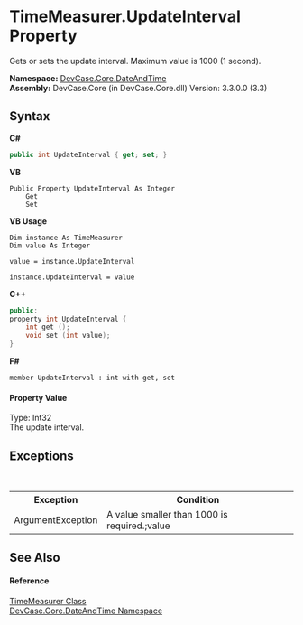 # TimeMeasurer.UpdateInterval Property 
 

Gets or sets the update interval. Maximum value is 1000 (1 second).

**Namespace:**&nbsp;<a href="N_DevCase_Core_DateAndTime">DevCase.Core.DateAndTime</a><br />**Assembly:**&nbsp;DevCase.Core (in DevCase.Core.dll) Version: 3.3.0.0 (3.3)

## Syntax

**C#**<br />
``` C#
public int UpdateInterval { get; set; }
```

**VB**<br />
``` VB
Public Property UpdateInterval As Integer
	Get
	Set
```

**VB Usage**<br />
``` VB Usage
Dim instance As TimeMeasurer
Dim value As Integer

value = instance.UpdateInterval

instance.UpdateInterval = value
```

**C++**<br />
``` C++
public:
property int UpdateInterval {
	int get ();
	void set (int value);
}
```

**F#**<br />
``` F#
member UpdateInterval : int with get, set

```


#### Property Value
Type: Int32<br />The update interval.

## Exceptions
&nbsp;<table><tr><th>Exception</th><th>Condition</th></tr><tr><td>ArgumentException</td><td>A value smaller than 1000 is required.;value</td></tr></table>

## See Also


#### Reference
<a href="T_DevCase_Core_DateAndTime_TimeMeasurer">TimeMeasurer Class</a><br /><a href="N_DevCase_Core_DateAndTime">DevCase.Core.DateAndTime Namespace</a><br />